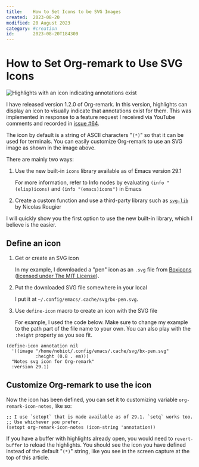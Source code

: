 ```yaml
---
title:    How to Set Icons to be SVG Images
created:  2023-08-20
modified: 20 August 2023
category: #creation
id:       2023-08-20T184309
---
```


# How to Set Org-remark to Use SVG Icons

![Highlights with an icon indicating annotations exist](../../resources/images/v1.2.0/2023-08-20-SVG-icon.png "Highlights with an icon indicating annotations exist")

I have released version 1.2.0 of Org-remark. In this version, highlights can display an icon to visually indicate that annotations exist for them. This was implemented in response to a feature request I received via YouTube comments and recorded in [issue #64](https://github.com/nobiot/org-remark/issues/64).

The icon by default is a string of ASCII characters "`(*)`" so that it can be used for terminals. You can easily customize Org-remark to use an SVG image as shown in the image above.

There are mainly two ways:

1. Use the new built-in `icons` library available as of Emacs version 29.1

   For more information, refer to Info nodes by evaluating `(info "(elisp)icons)` and `(info "(emacs)icons")` in Emacs

2. Create a custom function and use a third-party library such as [`svg-lib`](https://github.com/rougier/svg-lib) by Nicolas Rougier

I will quickly show you the first option to use the new built-in library, which I believe is the easier.

## Define an icon

1. Get or create an SVG icon

   In my example, I downloaded a "pen" icon as an `.svg` file from [Boxicons](https://boxicons.com/?query=pen) ([licensed under The MIT License](https://boxicons.com/usage#license)).

2. Put the downloaded SVG file somewhere in your local

   I put it at `~/.config/emacs/.cache/svg/bx-pen.svg`.

3. Use `define-icon` macro to create an icon with the SVG file

   For example, I used the code below. Make sure to change my example to the path part of the file name to your own. You can also play with the `:height` property as you see fit.

``` emacs-lisp
(define-icon annotation nil
  '((image "/home/nobiot/.config/emacs/.cache/svg/bx-pen.svg"
           :height (0.8 . em)))
  "Notes svg icon for Org-remark"
  :version 29.1)
```

## Customize Org-remark to use the icon

Now the icon has been defined, you can set it to customizing variable `org-remark-icon-notes`, like so:

``` emacs-lisp
;; I use `setopt` that is made available as of 29.1. `setq` works too.
;; Use whichever you prefer.
(setopt org-remark-icon-notes (icon-string 'annotation))
```

If you have a buffer with highlights already open, you would need to `revert-buffer` to reload the highlights. You should see the icon you have defined instead of the default "`(*)`" string, like you see in the screen capture at the top of this article.

